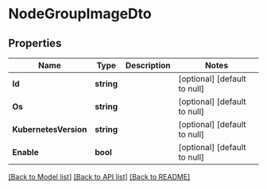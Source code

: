 # NodeGroupImageDto

## Properties
Name | Type | Description | Notes
------------ | ------------- | ------------- | -------------
**Id** | **string** |  | [optional] [default to null]
**Os** | **string** |  | [optional] [default to null]
**KubernetesVersion** | **string** |  | [optional] [default to null]
**Enable** | **bool** |  | [optional] [default to null]

[[Back to Model list]](../README.md#documentation-for-models) [[Back to API list]](../README.md#documentation-for-api-endpoints) [[Back to README]](../README.md)

